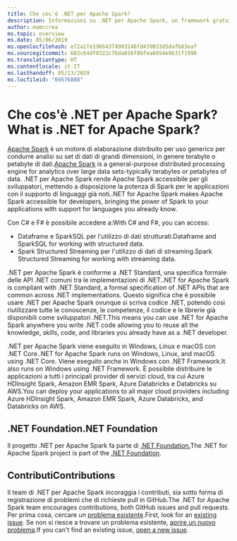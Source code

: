 ```yaml
---
title: Che cos'è .NET per Apache Spark?
description: Informazioni su .NET per Apache Spark, un framework gratuito, open source e multipiattaforma per analisi di Big Data che consente di usare Spark ovunque si scriva codice .NET.
author: mamccrea
ms.topic: overview
ms.date: 05/06/2019
ms.openlocfilehash: e72a1fe196b4374903146fd439033d5dafb83eaf
ms.sourcegitcommit: 682c64df0322c7bda016f8bfea8954e9b31f1990
ms.translationtype: HT
ms.contentlocale: it-IT
ms.lasthandoff: 05/13/2019
ms.locfileid: "69576888"
---
```

# <a name="what-is-net-for-apache-spark"></a><span data-ttu-id="98a93-103">Che cos'è .NET per Apache Spark?</span><span class="sxs-lookup"><span data-stu-id="98a93-103">What is .NET for Apache Spark?</span></span>

<span data-ttu-id="98a93-104">[Apache Spark](https://spark.apache.org/) è un motore di elaborazione distribuito per uso generico per condurre analisi su set di dati di grandi dimensioni, in genere terabyte o petabyte di dati.</span><span class="sxs-lookup"><span data-stu-id="98a93-104">[Apache Spark](https://spark.apache.org/) is a general-purpose distributed processing engine for analytics over large data sets-typically terabytes or petabytes of data.</span></span> <span data-ttu-id="98a93-105">.NET per Apache Spark rende Apache Spark accessibile per gli sviluppatori, mettendo a disposizione la potenza di Spark per le applicazioni con il supporto di linguaggi già noti.</span><span class="sxs-lookup"><span data-stu-id="98a93-105">.NET for Apache Spark makes Apache Spark accessible for developers, bringing the power of Spark to your applications with support for languages you already know.</span></span>

<span data-ttu-id="98a93-106">Con C# e F# è possibile accedere a:</span><span class="sxs-lookup"><span data-stu-id="98a93-106">With C# and F#, you can access:</span></span>

* <span data-ttu-id="98a93-107">Dataframe e SparkSQL per l'utilizzo di dati strutturati.</span><span class="sxs-lookup"><span data-stu-id="98a93-107">Dataframe and SparkSQL for working with structured data.</span></span>
* <span data-ttu-id="98a93-108">Spark Structured Streaming per l'utilizzo di dati di streaming.</span><span class="sxs-lookup"><span data-stu-id="98a93-108">Spark Structured Streaming for working with streaming data.</span></span>

<span data-ttu-id="98a93-109">.NET per Apache Spark è conforme a .NET Standard, una specifica formale delle API .NET comuni tra le implementazioni di .NET.</span><span class="sxs-lookup"><span data-stu-id="98a93-109">.NET for Apache Spark is compliant with .NET Standard, a formal specification of .NET APIs that are common across .NET implementations.</span></span> <span data-ttu-id="98a93-110">Questo significa che è possibile usare .NET per Apache Spark ovunque si scriva codice .NET, potendo così riutilizzare tutte le conoscenze, le competenze, il codice e le librerie già disponibili come sviluppatori .NET.</span><span class="sxs-lookup"><span data-stu-id="98a93-110">This means you can use .NET for Apache Spark anywhere you write .NET code allowing you to reuse all the knowledge, skills, code, and libraries you already have as a .NET developer.</span></span>

<span data-ttu-id="98a93-111">.NET per Apache Spark viene eseguito in Windows, Linux e macOS con .NET Core.</span><span class="sxs-lookup"><span data-stu-id="98a93-111">.NET for Apache Spark runs on Windows, Linux, and macOS using .NET Core.</span></span> <span data-ttu-id="98a93-112">Viene eseguito anche in Windows con .NET Framework.</span><span class="sxs-lookup"><span data-stu-id="98a93-112">It also runs on Windows using .NET Framework.</span></span> <span data-ttu-id="98a93-113">È possibile distribuire le applicazioni a tutti i principali provider di servizi cloud, tra cui Azure HDInsight Spark, Amazon EMR Spark, Azure Databricks e Databricks su AWS.</span><span class="sxs-lookup"><span data-stu-id="98a93-113">You can deploy your applications to all major cloud providers including Azure HDInsight Spark, Amazon EMR Spark, Azure Databricks, and Databricks on AWS.</span></span>

## <a name="net-foundation"></a><span data-ttu-id="98a93-114">.NET Foundation</span><span class="sxs-lookup"><span data-stu-id="98a93-114">.NET Foundation</span></span>

<span data-ttu-id="98a93-115">Il progetto .NET per Apache Spark fa parte di [.NET Foundation.](https://www.dotnetfoundation.org/)</span><span class="sxs-lookup"><span data-stu-id="98a93-115">The .NET for Apache Spark project is part of the [.NET Foundation](https://www.dotnetfoundation.org/).</span></span>

## <a name="contributions"></a><span data-ttu-id="98a93-116">Contributi</span><span class="sxs-lookup"><span data-stu-id="98a93-116">Contributions</span></span>

<span data-ttu-id="98a93-117">Il team di .NET per Apache Spark incoraggia i contributi, sia sotto forma di registrazione di problemi che di richieste pull in GitHub.</span><span class="sxs-lookup"><span data-stu-id="98a93-117">The .NET for Apache Spark team encourages contributions, both GitHub issues and pull requests.</span></span> <span data-ttu-id="98a93-118">Per prima cosa, cercare un [problema esistente](https://github.com/dotnet/spark/issues).</span><span class="sxs-lookup"><span data-stu-id="98a93-118">First, look for an [existing issue](https://github.com/dotnet/spark/issues).</span></span> <span data-ttu-id="98a93-119">Se non si riesce a trovare un problema esistente, [aprire un nuovo problema](https://github.com/dotnet/spark/issues?utf8=%E2%9C%93&q=is%3Aissue+is%3Aopen+).</span><span class="sxs-lookup"><span data-stu-id="98a93-119">If you can't find an existing issue, [open a new issue](https://github.com/dotnet/spark/issues?utf8=%E2%9C%93&q=is%3Aissue+is%3Aopen+).</span></span>
